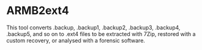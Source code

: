 # ARMB2ext4
This tool converts .backup, .backup1, .backup2, .backup3, .backup4, .backup5, and so on to .ext4 files to be extracted with 7Zip, restored with a custom recovery, or analysed with a forensic software.
